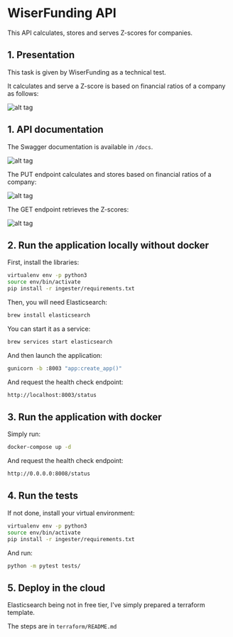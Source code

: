 # WiserFunding API

This API calculates, stores and serves Z-scores for companies.

## 1. Presentation


This task is given by WiserFunding as a technical test.

It calculates and serve a Z-score is based on financial ratios of a company as follows:

![alt tag](https://i.ibb.co/T4qvcbQ/Screenshot-2021-05-17-at-22-31-35.png)


## 1. API documentation 

The Swagger documentation is available in `/docs`.

![alt tag](https://i.postimg.cc/y6bwg2dN/Screenshot-2021-05-17-at-21-28-44.png)


The PUT endpoint calculates and stores based on financial ratios of a company:

![alt tag](https://i.ibb.co/cXRNcx7/Screenshot-2021-05-17-at-21-31-52.png)


The GET endpoint retrieves the Z-scores:

![alt tag](https://i.ibb.co/Cbb0JGd/Screenshot-2021-05-17-at-21-37-31.png)


## 2. Run the application locally without docker

First, install the libraries:

```bash
virtualenv env -p python3
source env/bin/activate
pip install -r ingester/requirements.txt
```

Then, you will need Elasticsearch:

```bash
brew install elasticsearch
```

You can start it as a service:

```bash
brew services start elasticsearch
```

And then launch the application:

```bash
gunicorn -b :8003 "app:create_app()"
```

And request the health check endpoint:

```bash
http://localhost:8003/status
```

## 3. Run the application with docker

Simply run:

```bash
docker-compose up -d
```

And request the health check endpoint:

```bash
http://0.0.0.0:8008/status
```


## 4. Run the tests

If not done, install your virtual environment:

```bash
virtualenv env -p python3
source env/bin/activate
pip install -r ingester/requirements.txt
```

And run:

```bash
python -m pytest tests/
```

## 5. Deploy in the cloud

Elasticsearch being not in free tier, I've simply prepared a terraform template.

The steps are in `terraform/README.md`




